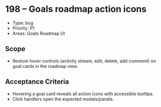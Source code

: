 # 198 – Goals roadmap action icons

- Type: bug
- Priority: P1
- Areas: Goals Roadmap UI

## Scope
- Restore hover controls (activity stream, edit, delete, add comment) on goal cards in the roadmap view.

## Acceptance Criteria
- Hovering a goal card reveals all action icons with accessible tooltips.
- Click handlers open the expected modals/panels.
